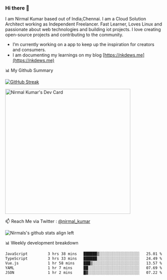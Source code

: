 ### Hi there 👋

 I am Nirmal Kumar based out of India,Chennai. I am a Cloud Solution Architect working as Independent Freelancer. Fast Learner, Loves Linux and passionate about web technologies and building iot projects. I love creating open-source projects and contributing to the community.

- I’m currently working on a app to keep up the inspiration for creators and consumers.
- I am documenting my learnings on my blog [https://nkdews.me](https://nkdews.me)


📊 My Github Summary

[![GitHub Streak](https://github-readme-streak-stats.herokuapp.com?user=nk-gears&theme=dark&hide_border=true&date_format=M%20j%5B%2C%20Y%5D)](https://git.io/streak-stats)

<a href="https://app.daily.dev/nirmal_kumar"><img src="https://api.daily.dev/devcards/a16cfcf02d384b16b41de71ce4d1d811.png?r=8ve" width="400" alt="Nirmal Kumar's Dev Card"/></a>

📫 Reach Me via  Twitter : [@nirmal_kumar](https://twitter.com/nirmal_kumar)

![Nirmals's github stats align left](https://github-readme-stats.vercel.app/api?username=nk-gears&show_icons=true)


📊 Weekly development breakdown

<!--START_SECTION:waka-->

```txt
JavaScript         3 hrs 38 mins   ██████▒░░░░░░░░░░░░░░░░░░   25.01 %
TypeScript         3 hrs 33 mins   ██████░░░░░░░░░░░░░░░░░░░   24.49 %
Vue.js             1 hr 58 mins    ███▒░░░░░░░░░░░░░░░░░░░░░   13.57 %
YAML               1 hr 7 mins     ██░░░░░░░░░░░░░░░░░░░░░░░   07.69 %
JSON               1 hr 2 mins     █▓░░░░░░░░░░░░░░░░░░░░░░░   07.22 %
```

<!--END_SECTION:waka-->


